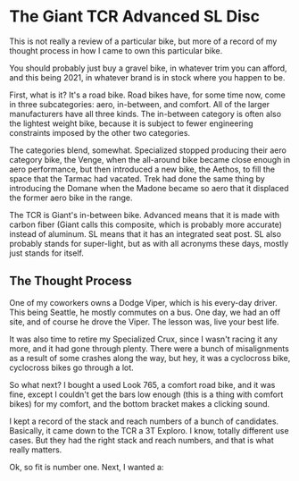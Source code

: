 # The Giant TCR Advanced SL Disc

This is not really a review of a particular bike, but more of a record of my thought
process in how I came to own this particular bike.

You should probably just buy a gravel bike, in whatever trim you can afford, and this
being 2021, in whatever brand is in stock where you happen to be.

First, what is it? It's a road bike. Road bikes have, for some time now, come in three
subcategories: aero, in-between, and comfort. All of the larger manufacturers have all
three kinds. The in-between category is often also the lightest weight bike, because it
is subject to fewer engineering constraints imposed by the other two categories.

The categories blend, somewhat. Specialized stopped producing their aero category bike,
the Venge, when the all-around bike became close enough in aero performance, but then
introduced a new bike, the Aethos, to fill the space that the Tarmac had vacated. Trek
had done the same thing by introducing the Domane when the Madone became so aero that
it displaced the former aero bike in the range.

The TCR is Giant's in-between bike. Advanced means that it is made with carbon fiber
(Giant calls this composite, which is probably more accurate) instead of aluminum. SL
means that it has an integrated seat post. SL also probably stands for super-light,
but as with all acronyms these days, mostly just stands for itself.

## The Thought Process

One of my coworkers owns a Dodge Viper, which is his every-day driver. This being
Seattle, he mostly commutes on a bus. One day, we had an off site, and of course he
drove the Viper. The lesson was, live your best life.

It was also time to retire my Specialized Crux, since I wasn't racing it any more,
and it had gone through plenty. There were a bunch of misalignments as a result of some
crashes along the way, but hey, it was a cyclocross bike, cyclocross bikes go through
a lot.

So what next? I bought a used Look 765, a comfort road bike, and it was fine, except
I couldn't get the bars low enough (this is a thing with comfort bikes) for my comfort,
and the bottom bracket makes a clicking sound.

I kept a record of the stack and reach numbers of a bunch of candidates. Basically, it
came down to the TCR a 3T Exploro. I know, totally different use cases. But they had the
right stack and reach numbers, and that is what really matters.

Ok, so fit is number one. Next, I wanted a:
